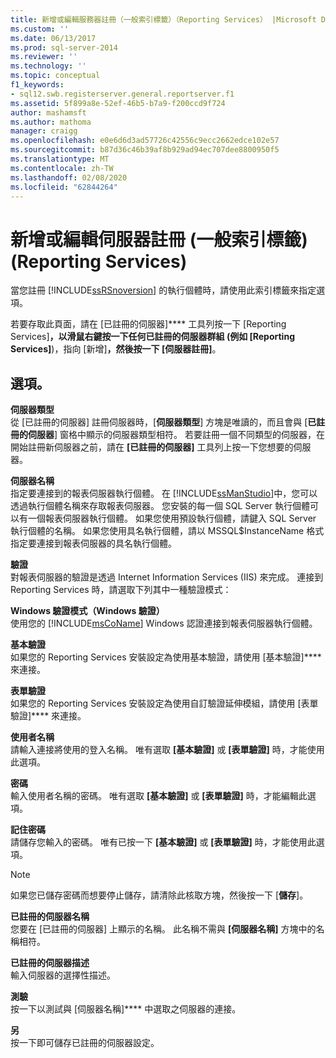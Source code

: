 ```yaml
---
title: 新增或編輯服務器註冊（一般索引標籤）（Reporting Services） |Microsoft Docs
ms.custom: ''
ms.date: 06/13/2017
ms.prod: sql-server-2014
ms.reviewer: ''
ms.technology: ''
ms.topic: conceptual
f1_keywords:
- sql12.swb.registerserver.general.reportserver.f1
ms.assetid: 5f899a8e-52ef-46b5-b7a9-f200ccd9f724
author: mashamsft
ms.author: mathoma
manager: craigg
ms.openlocfilehash: e0e6d6d3ad57726c42556c9ecc2662edce102e57
ms.sourcegitcommit: b87d36c46b39af8b929ad94ec707dee8800950f5
ms.translationtype: MT
ms.contentlocale: zh-TW
ms.lasthandoff: 02/08/2020
ms.locfileid: "62844264"
---
```

# <a name="new-or-edit-server-registration-general-tab-reporting-services"></a>新增或編輯伺服器註冊 (一般索引標籤) (Reporting Services)
  當您註冊 [!INCLUDE[ssRSnoversion](../includes/ssrsnoversion-md.md)] 的執行個體時，請使用此索引標籤來指定選項。  
  
 若要存取此頁面，請在 [已註冊的伺服器]**** 工具列按一下 [Reporting Services]****，以滑鼠右鍵按一下任何已註冊的伺服器群組 (例如 [Reporting Services]****)，指向 [新增]****，然後按一下 [伺服器註冊]****。  
  
## <a name="options"></a>選項。  
 **伺服器類型**  
 從 [已註冊的伺服器] 註冊伺服器時，[**伺服器類型**] 方塊是唯讀的，而且會與 [**已註冊的伺服器**] 窗格中顯示的伺服器類型相符。 若要註冊一個不同類型的伺服器，在開始註冊新伺服器之前，請在 **[已註冊的伺服器]** 工具列上按一下您想要的伺服器。  
  
 **伺服器名稱**  
 指定要連接到的報表伺服器執行個體。 在 [!INCLUDE[ssManStudio](../includes/ssmanstudio-md.md)]中，您可以透過執行個體名稱來存取報表伺服器。 您安裝的每一個 SQL Server 執行個體可以有一個報表伺服器執行個體。 如果您使用預設執行個體，請鍵入 SQL Server 執行個體的名稱。 如果您使用具名執行個體，請以 MSSQL$InstanceName 格式指定要連接到報表伺服器的具名執行個體。  
  
 **驗證**  
 對報表伺服器的驗證是透過 Internet Information Services (IIS) 來完成。 連接到 Reporting Services 時，請選取下列其中一種驗證模式：  
  
 **Windows 驗證模式（Windows 驗證）**  
 使用您的 [!INCLUDE[msCoName](../includes/msconame-md.md)] Windows 認證連接到報表伺服器執行個體。  
  
 **基本驗證**  
 如果您的 Reporting Services 安裝設定為使用基本驗證，請使用 [基本驗證]**** 來連接。  
  
 **表單驗證**  
 如果您的 Reporting Services 安裝設定為使用自訂驗證延伸模組，請使用 [表單驗證]**** 來連接。  
  
 **使用者名稱**  
 請輸入連接將使用的登入名稱。 唯有選取 **[基本驗證]** 或 **[表單驗證]** 時，才能使用此選項。  
  
 **密碼**  
 輸入使用者名稱的密碼。 唯有選取 **[基本驗證]** 或 **[表單驗證]** 時，才能編輯此選項。  
  
 **記住密碼**  
 請儲存您輸入的密碼。 唯有已按一下 **[基本驗證]** 或 **[表單驗證]** 時，才能使用此選項。  
  
> [!NOTE]  
>  如果您已儲存密碼而想要停止儲存，請清除此核取方塊，然後按一下 [**儲存**]。  
  
 **已註冊的伺服器名稱**  
 您要在 [已註冊的伺服器] 上顯示的名稱。 此名稱不需與 **[伺服器名稱]** 方塊中的名稱相符。  
  
 **已註冊的伺服器描述**  
 輸入伺服器的選擇性描述。  
  
 **測驗**  
 按一下以測試與 [伺服器名稱]**** 中選取之伺服器的連接。  
  
 **另**  
 按一下即可儲存已註冊的伺服器設定。  
  
  
